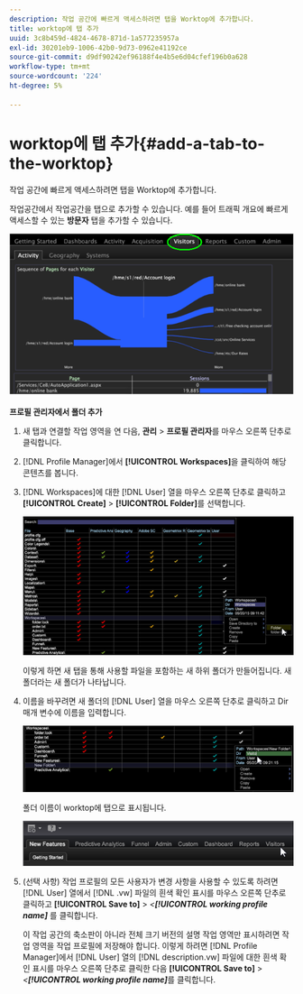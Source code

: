 ```yaml
---
description: 작업 공간에 빠르게 액세스하려면 탭을 Worktop에 추가합니다.
title: worktop에 탭 추가
uuid: 3c8b459d-4824-4678-871d-1a577235957a
exl-id: 30201eb9-1006-42b0-9d73-0962e41192ce
source-git-commit: d9df90242ef96188f4e4b5e6d04cfef196b0a628
workflow-type: tm+mt
source-wordcount: '224'
ht-degree: 5%

---
```


# worktop에 탭 추가{#add-a-tab-to-the-worktop}

작업 공간에 빠르게 액세스하려면 탭을 Worktop에 추가합니다.

작업공간에서 작업공간을 탭으로 추가할 수 있습니다. 예를 들어 트래픽 개요에 빠르게 액세스할 수 있는 **방문자** 탭을 추가할 수 있습니다.

![](assets/client-tab.png)

**프로필 관리자에서 폴더 추가**

1. 새 탭과 연결할 작업 영역을 연 다음, **관리** > **프로필 관리자**&#x200B;를 마우스 오른쪽 단추로 클릭합니다.
1. [!DNL Profile Manager]에서 **[!UICONTROL Workspaces]**&#x200B;을 클릭하여 해당 콘텐츠를 봅니다.
1. [!DNL Workspaces]에 대한 [!DNL User] 열을 마우스 오른쪽 단추로 클릭하고 **[!UICONTROL Create]** > **[!UICONTROL Folder]**&#x200B;를 선택합니다.

   ![](assets/tabs_on_worktop.png)

   이렇게 하면 새 탭을 통해 사용할 파일을 포함하는 새 하위 폴더가 만들어집니다. 새 폴더라는 새 폴더가 나타납니다.
1. 이름을 바꾸려면 새 폴더의 [!DNL User] 열을 마우스 오른쪽 단추로 클릭하고 Dir 매개 변수에 이름을 입력합니다.

   ![](assets/tabs_on_workto_1.png)

   폴더 이름이 worktop에 탭으로 표시됩니다.

   ![](assets/tabs_on_workto_2.png)

1. (선택 사항) 작업 프로필의 모든 사용자가 변경 사항을 사용할 수 있도록 하려면 [!DNL User] 열에서 [!DNL .vw] 파일의 흰색 확인 표시를 마우스 오른쪽 단추로 클릭하고 **[!UICONTROL Save to]** > *&lt;**[!UICONTROL working profile name]*** 를 클릭합니다.

   이 작업 공간의 축소판이 아니라 전체 크기 버전의 설명 작업 영역만 표시하려면 작업 영역을 작업 프로필에 저장해야 합니다. 이렇게 하려면 [!DNL Profile Manager]에서 [!DNL User] 열의 [!DNL description.vw] 파일에 대한 흰색 확인 표시를 마우스 오른쪽 단추로 클릭한 다음 **[!UICONTROL Save to]** > *&lt;**[!UICONTROL working profile name]***&#x200B;를 클릭합니다.
